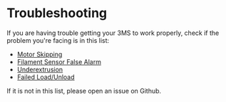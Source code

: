 # Troubleshooting

If you are having trouble getting your 3MS to work properly, check if the problem you're facing is in this list:

- [Motor Skipping](skipping.md)
- [Filament Sensor False Alarm](falsealarm.md)
- [Underextrusion](underextrusion.md)
- [Failed Load/Unload](failedloadunload.md)

If it is not in this list, please open an issue on Github.